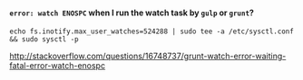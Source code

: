 #### `error: watch ENOSPC` when I run the watch task  by `gulp` or `grunt`? 

```
echo fs.inotify.max_user_watches=524288 | sudo tee -a /etc/sysctl.conf && sudo sysctl -p
```

http://stackoverflow.com/questions/16748737/grunt-watch-error-waiting-fatal-error-watch-enospc